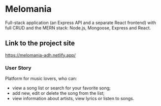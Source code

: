 # Melomania 

Full-stack application (an Express API and a separate React frontend) with full CRUD and the MERN stack: Node.js, Mongoose, Express and React.

## Link to the project site

https://melomania-adh.netlify.app/

### User Story

Platform for music lovers, who can:
- view a song list or search for your favorite song;
- add new, edit or delete the song from the list;
- view information about artists, view lyrics or listen to songs.
